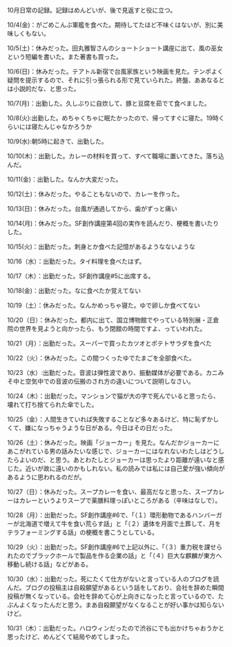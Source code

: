 10月日常の記録。記録はめんどいが、後で見返すと役に立つ。

10/4(金)：がごめこんぶ軍艦を食べた。期待してたほど不味くはないが、別に美味しくもない。

10/5(土)：休みだった。田丸雅智さんのショートショート講座に出て、風の巫女という短編を書いた。また著書も買った。

10/6(日)：休みだった。テアトル新宿で台風家族という映画を見た。テンポよく疑問を提示するので、それに引っ張られる形で見ていられた。終盤、ああなるとは小説的だな、と思った。

10/7(月)：出勤した。久しぶりに自炊して、豚と豆腐を茹でて食べました。

10/8(火):出勤した。めちゃくちゃに眠たかったので、帰ってすぐに寝た。19時くらいには寝たんじゃなかろうか

10/9(水):朝5時に起きて、出勤した。

10/10(木)：出勤した。カレーの材料を買って、すべて職場に置いてきた。落ち込んだ。

10/11(金)：出勤した。なんか大変だった。

10/12(土)：休みだった。やることもないので、カレーを作った。

10/13(日)：休みだった。台風が通過してから、歯がずっと痛い

10/14(月)：休みだった。SF創作講座第4回の実作を読んだり、梗概を書いたりした。

10/15(火)：出勤だった。刺身とか食べた記憶があるようなないような

10/16（水）：出勤だった。タイ料理を食べたはず。

10/17（木）：出勤だった。SF創作講座#5に出席する。

10/18(金)：出勤だった。なに食べたか覚えてない

10/19（土）：休みだった。なんかめっちゃ寝た。ゆで卵しか食べてない

10/20（日）：休みだった。都内に出て、国立博物館でやっている特別展・正倉院の世界を見ようと向かったら、もう閉館の時間ですよ、っていわれた。

10/21（月）：出勤だった。スーパーで買ったカツオとポテトサラダを食べた

10/22（火）：休みだった。この間つくったゆでたまごを全部食べた。

10/23（水）:出勤だった。音波は弾性波であり、振動媒体が必要である。カニみそ中と空気中での音波の伝搬のされ方の違いについて説明しなさい。

10/24（木）：出勤だった。マンションで猫が大の字で死んでいると思ったら、壊れて打ち捨てられた傘でした。

10/25（金）：人間生きていれば失敗することなど多々あるけど、特に恥ずかしくて、嫌になっちゃうような日がある。今日はその日だった。

10/26（土）：休みだった。映画「ジョーカー」を見た。なんだかジョーカーにあこがれている男の話みたいな感じで、ジョーカーにはなれないわたしはどうしたらよいのだ、と思う。あとわたしとジョーカーは思ったより距離が遠いなと感じた。近いが故に遠いのかもしれない。私の読みでは私には自己愛が強い傾向があるように思われるのだが。

10/27（日）：休みだった。スープカレーを食い、最高だなと思った、スープカレーはカレーというよりスープで薬膳料理っぽいところがある（辛味はなしで）。

10/28（月）：出勤だった。SF創作講座#6で、「（１）環形動物であるハンバーガーが北海道で増えて牛を食い荒らす話」と「（２）遺体を月面で土葬して、月をテラフォーミングする話」の梗概を書こうとしている。

10/29（火）：出勤だった。SF創作講座#6で上記以外に、「（３）重力税を課せられたのでブラックホールで製品を作る企業の話」と「（４）巨大な麒麟が東方へ移動し続ける話」などがある。

10/30（水）：出勤だった。死にたくて仕方がないと言っている人のブログを読んだ。ブログの投稿主は自殺願望があるという話をしており、会社を辞めた瞬間投稿が無くなっている。会社を辞めて心が上向きになったと言っているので、たぶんよくなったんだと思う。まあ自殺願望がなくなることが好い事かは知らないけど。

10/31（木）：出勤だった。ハロウィンだったので渋谷にでも出かけちゃおうかと思ったけど、めんどくて結局やめてしまった。




